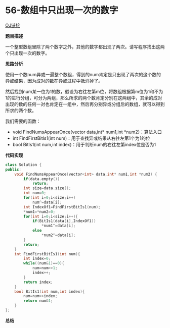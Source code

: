 # 56-数组中只出现一次的数字

[OJ链接](https://www.nowcoder.com/practice/e02fdb54d7524710a7d664d082bb7811?tpId=13&tqId=11193&tPage=2&rp=1&ru=%2Fta%2Fcoding-interviews&qru=%2Fta%2Fcoding-interviews%2Fquestion-ranking)

**题目描述**

一个整型数组里除了两个数字之外，其他的数字都出现了两次。请写程序找出这两个只出现一次的数字。

**思路分析**

使用一个数num异或一遍整个数组，得到的num肯定是只出现了两次的这个数的异或结果，因为成对的数在异或过程中抵消掉了。

然后找到num某一位为1的数，假设为右往左第m位，将数组根据第m位为1和不为1的进行分组，可分为两组，那么所求的两个数肯定分别在这两组中，其余的成对出现的数的任何一对也肯定在一组中，然后再分别异或分组后的数组，就可以得到所求的两个数。

我们需要的函数：
* void FindNumsAppearOnce(vector<int> data,int* num1,int *num2)：算法入口
* int FindFirstBitIs1(int num)：用于查找异或结果从右往左第1个为1的位
* bool BitIs1(int num,int index)：用于判断num的右往左第index位是否为1

**代码实现**

```c++
class Solution {
public:
    void FindNumsAppearOnce(vector<int> data,int* num1,int *num2) {
        if(data.empty())
            return;
        int size=data.size();
        int num=0;
        for(int i=0;i<size;i++)
            num^=data[i];
        int IndexOf1=FindFirstBitIs1(num);
        *num1=*num2=0;
        for(int i=0;i<size;i++){
            if(BitIs1(data[i],IndexOf1))
                *num1^=data[i];
            else
                *num2^=data[i];
        }
        return;
    }
    int FindFirstBitIs1(int num){
        int index=0;
        while((num&1)==0){
            num=num>>1;
            index++;
        }
        return index;
    }
    bool BitIs1(int num,int index){
        num=num>>index;
        return num&1;
    }
};
```

**总结**



